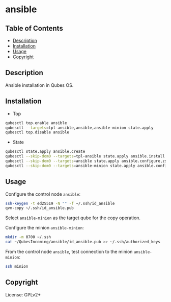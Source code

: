 # ansible

## Table of Contents

* [Description](#description)
* [Installation](#installation)
* [Usage](#usage)
* [Copyright](#copyright)

## Description

Ansible installation in Qubes OS.

## Installation

- Top
```sh
qubesctl top.enable ansible
qubesctl --targets=tpl-ansible,ansible,ansible-minion state.apply
qubesctl top.disable ansible
```

- State
```sh
qubesctl state.apply ansible.create
qubesctl --skip-dom0 --targets=tpl-ansible state.apply ansible.install
qubesctl --skip-dom0 --targets=ansible state.apply ansible.configure,zsh.touch-zshrc
qubesctl --skip-dom0 --targets=ansible-minion state.apply ansible.configure-minion,zsh.touch-zshrc
```

## Usage

Configure the control node `ansible`:
```sh
ssh-keygen -t ed25519 -N "" -f ~/.ssh/id_ansible
qvm-copy ~/.ssh/id_ansible.pub
```
Select `ansible-minion` as the target qube for the copy operation.

Configure the minion `ansible-minion`:
```sh
mkdir -m 0700 ~/.ssh
cat ~/QubesIncoming/ansible/id_ansible.pub >> ~/.ssh/authorized_keys
```

From the control node `ansible`, test connection to the minion
`ansible-minion`:
```sh
ssh minion
```
## Copyright

License: GPLv2+
